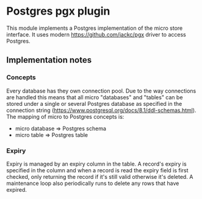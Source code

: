 # Postgres pgx plugin

This module implements a Postgres implementation of the micro store interface. 
It uses modern https://github.com/jackc/pgx driver to access Postgres.

## Implementation notes

### Concepts
Every database has they own connection pool. Due to the way connections are handled this means that all micro "databases" and "tables" can be stored under a single or several Postgres database as specified in the connection string (https://www.postgresql.org/docs/8.1/ddl-schemas.html). The mapping of micro to Postgres concepts is:
- micro database => Postgres schema
- micro table => Postgres table

### Expiry
Expiry is managed by an expiry column in the table. A record's expiry is specified in the column and when a record is read the expiry field is first checked, only returning the record if it's still valid otherwise it's deleted. A maintenance loop also periodically runs to delete any rows that have expired. 
